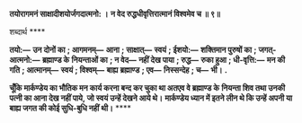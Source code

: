 **तयोरागमनं साक्षादीशयोर्जगदात्मनो: ।** **न वेद रुद्धधीवृत्तिरात्मानं विश्वमेव च ॥ ९॥** 

शब्दार्थ **** 

**तयो:—** **उन दोनों का** **; आगमनम्—** **आना** **; साक्षात्—** **स्वयं** **; ईशयो:—** **शक्तिमान पुरुषों का** **; जगत्-आत्मनो:—** **ब्रह्माण्ड के** **नियन्ताओं का** **; न वेद—** **नहीं देख पाया** **; रुद्ध—** **रुका हुआ** **; धी-वृत्ति:—** **मन की गति** **; आत्मानम्—** **स्वयं** **; विश्वम्—** **बाह्य** **ब्रह्माण्ड** **; एव—** **निस्सन्देह** **; च—** **भी।** **.** 

**चूँकि मार्कण्डेय का भौतिक मन कार्य करना बन्द कर चुका था अतएव वे ब्रह्माण्ड के** **नियन्ता शिव तथा उनकी पत्नी का आना देख नहीं पाये, जो स्वयं उन्हें देखने आये थे।** **मार्कण्डेय ध्यान में इतने लीन थे कि उन्हें अपनी या बाह्य जगत की कोई सुधि-बुधि नहीं** **थी।** **** 